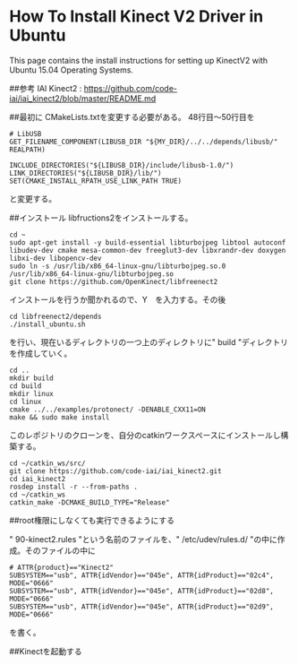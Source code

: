 # How To Install Kinect V2 Driver in Ubuntu

This page contains the install instructions for setting up KinectV2 with Ubuntu 15.04 Operating Systems.

##参考
IAI Kinect2 : https://github.com/code-iai/iai_kinect2/blob/master/README.md

##最初に
CMakeLists.txtを変更する必要がある。
48行目～50行目を
```
# LibUSB
GET_FILENAME_COMPONENT(LIBUSB_DIR "${MY_DIR}/../../depends/libusb/" REALPATH)

INCLUDE_DIRECTORIES("${LIBUSB_DIR}/include/libusb-1.0/")
LINK_DIRECTORIES("${LIBUSB_DIR}/lib/")
SET(CMAKE_INSTALL_RPATH_USE_LINK_PATH TRUE)
```
と変更する。


##インストール
libfructions2をインストールする。
```
cd ~
sudo apt-get install -y build-essential libturbojpeg libtool autoconf libudev-dev cmake mesa-common-dev freeglut3-dev libxrandr-dev doxygen libxi-dev libopencv-dev
sudo ln -s /usr/lib/x86_64-linux-gnu/libturbojpeg.so.0 /usr/lib/x86_64-linux-gnu/libturbojpeg.so
git clone https://github.com/OpenKinect/libfreenect2
```
インストールを行うか聞かれるので、Y　を入力する。その後
```
cd libfreenect2/depends
./install_ubuntu.sh
```
を行い、現在いるディレクトリの一つ上のディレクトリに" build "ディレクトリを作成していく。
```
cd ..
mkdir build
cd build
mkdir linux
cd linux
cmake ../../examples/protonect/ -DENABLE_CXX11=ON
make && sudo make install
```

このレポジトリのクローンを、自分のcatkinワークスペースにインストールし構築する。
```
cd ~/catkin_ws/src/
git clone https://github.com/code-iai/iai_kinect2.git
cd iai_kinect2
rosdep install -r --from-paths .
cd ~/catkin_ws
catkin_make -DCMAKE_BUILD_TYPE="Release"
```

##root権限にしなくても実行できるようにする

" 90-kinect2.rules "という名前のファイルを、" /etc/udev/rules.d/ "の中に作成。そのファイルの中に
```
# ATTR{product}=="Kinect2"
SUBSYSTEM=="usb", ATTR{idVendor}=="045e", ATTR{idProduct}=="02c4", MODE="0666"
SUBSYSTEM=="usb", ATTR{idVendor}=="045e", ATTR{idProduct}=="02d8", MODE="0666"
SUBSYSTEM=="usb", ATTR{idVendor}=="045e", ATTR{idProduct}=="02d9", MODE="0666"
```
を書く。

##Kinectを起動する
